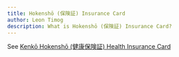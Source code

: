 ```yaml
---
title: Hokenshō (保険証) Insurance Card
author: Leon Timog
description: What is Hokenshō (保険証) Insurance Card?
---
```

See [Kenkō Hokenshō (健康保険証) Health Insurance Card](../kenko-hokensho-health-insurance-card)